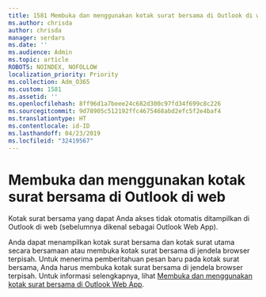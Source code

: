 ```yaml
---
title: 1581 Membuka dan menggunakan kotak surat bersama di Outlook di web
ms.author: chrisda
author: chrisda
manager: serdars
ms.date: ''
ms.audience: Admin
ms.topic: article
ROBOTS: NOINDEX, NOFOLLOW
localization_priority: Priority
ms.collection: Adm_O365
ms.custom: 1581
ms.assetid: ''
ms.openlocfilehash: 8ff96d1a7beee24c682d300c97fd34f699c8c226
ms.sourcegitcommit: 9d78905c512192ffc4675468abd2efc5f2e4baf4
ms.translationtype: HT
ms.contentlocale: id-ID
ms.lasthandoff: 04/23/2019
ms.locfileid: "32419567"
---
```

# <a name="open-and-use-a-shared-mailbox-in-outlook-on-the-web"></a>Membuka dan menggunakan kotak surat bersama di Outlook di web

Kotak surat bersama yang dapat Anda akses tidak otomatis ditampilkan di Outlook di web (sebelumnya dikenal sebagai Outlook Web App).

Anda dapat menampilkan kotak surat bersama dan kotak surat utama secara bersamaan atau membuka kotak surat bersama di jendela browser terpisah. Untuk menerima pemberitahuan pesan baru pada kotak surat bersama, Anda harus membuka kotak surat bersama di jendela browser terpisah. Untuk informasi selengkapnya, lihat [Membuka dan menggunakan kotak surat bersama di Outlook Web App](https://support.office.com/article/BC127866-42BE-4DE7-92AE-1EF2F787FD5C).
